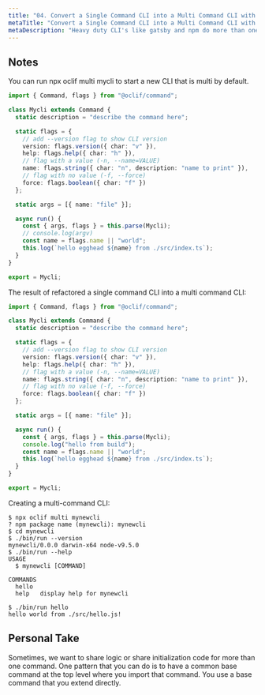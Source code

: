```yaml
---
title: "04. Convert a Single Command CLI into a Multi Command CLI with Oclif and TypeScript"
metaTitle: "Convert a Single Command CLI into a Multi Command CLI with Oclif and TypeScript"
metaDescription: "Heavy duty CLI's like gatsby and npm do more than one thing. The convention is to namespace them with a command name after the CLI name, like gatsby new or gatsby build or npm install or npm uninstall."
---
```


## Notes

You can run npx oclif multi mycli to start a new CLI that is multi by default.

```typescript
import { Command, flags } from "@oclif/command";

class Mycli extends Command {
  static description = "describe the command here";

  static flags = {
    // add --version flag to show CLI version
    version: flags.version({ char: "v" }),
    help: flags.help({ char: "h" }),
    // flag with a value (-n, --name=VALUE)
    name: flags.string({ char: "n", description: "name to print" }),
    // flag with no value (-f, --force)
    force: flags.boolean({ char: "f" })
  };

  static args = [{ name: "file" }];

  async run() {
    const { args, flags } = this.parse(Mycli);
    // console.log(argv)
    const name = flags.name || "world";
    this.log(`hello egghead ${name} from ./src/index.ts`);
  }
}

export = Mycli;
```

The result of refactored a single command CLI into a multi command CLI:

```typescript
import { Command, flags } from "@oclif/command";

class Mycli extends Command {
  static description = "describe the command here";

  static flags = {
    // add --version flag to show CLI version
    version: flags.version({ char: "v" }),
    help: flags.help({ char: "h" }),
    // flag with a value (-n, --name=VALUE)
    name: flags.string({ char: "n", description: "name to print" }),
    // flag with no value (-f, --force)
    force: flags.boolean({ char: "f" })
  };

  static args = [{ name: "file" }];

  async run() {
    const { args, flags } = this.parse(Mycli);
    console.log("hello from build");
    const name = flags.name || "world";
    this.log(`hello egghead ${name} from ./src/index.ts`);
  }
}

export = Mycli;
```

Creating a multi-command CLI:

```shell
$ npx oclif multi mynewcli
? npm package name (mynewcli): mynewcli
$ cd mynewcli
$ ./bin/run --version
mynewcli/0.0.0 darwin-x64 node-v9.5.0
$ ./bin/run --help
USAGE
  $ mynewcli [COMMAND]

COMMANDS
  hello
  help   display help for mynewcli

$ ./bin/run hello
hello world from ./src/hello.js!
```

## Personal Take

Sometimes, we want to share logic or share initialization code for more than one command. One pattern that you can do is to have a common base command at the top level where you import that command. You use a base command that you extend directly.
